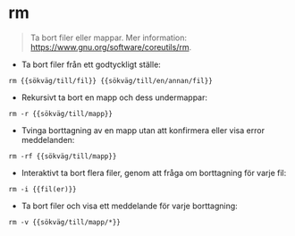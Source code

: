 # rm

> Ta bort filer eller mappar.
> Mer information: <https://www.gnu.org/software/coreutils/rm>.

- Ta bort filer från ett godtyckligt ställe:

`rm {{sökväg/till/fil}} {{sökväg/till/en/annan/fil}}`

- Rekursivt ta bort en mapp och dess undermappar:

`rm -r {{sökväg/till/mapp}}`

- Tvinga borttagning av en mapp utan att konfirmera eller visa error meddelanden:

`rm -rf {{sökväg/till/mapp}}`

- Interaktivt ta bort flera filer, genom att fråga om borttagning för varje fil:

`rm -i {{fil(er)}}`

- Ta bort filer och visa ett meddelande för varje borttagning:

`rm -v {{sökväg/till/mapp/*}}`
